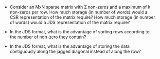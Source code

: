 * Consider an MxN sparse matrix with Z non-zeros and a maximum of k non-zeros per row. How much storage (in number of words) would a CSR representation of the matrix require? How much storage (in number of words) would a JDS representation of the matrix require?

* In the JDS format, what is the advantage of sorting rows according to the number of non-zero they contain?

* In the JDS format, what is the advantage of storing the data contiguously along the jagged diagonal instead of along the row?
